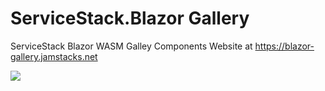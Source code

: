 # ServiceStack.Blazor Gallery

ServiceStack Blazor WASM Galley Components Website at https://blazor-gallery.jamstacks.net 

[![](https://raw.githubusercontent.com/ServiceStack/docs/master/docs/images/blazor/gallery-splash.png)](https://blazor-gallery.jamstacks.net)
